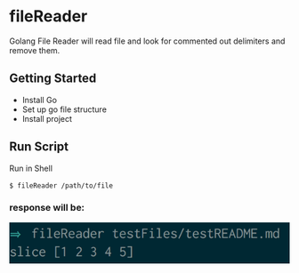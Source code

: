 # fileReader
Golang File Reader will read file and look for commented out delimiters and remove them.

## Getting Started
* Install Go
* Set up go file structure
* Install project

## Run Script
Run in Shell
```
$ fileReader /path/to/file
```
### response will be:
![Image of response after command](https://github.com/kwtucker/fileReader/blob/master/examples/commandRes.png)
